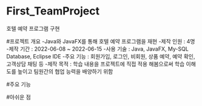 # First_TeamProject
호텔 예약 프로그램 구현

#프로젝트 개요
-Java와 JavaFX를 통해 호텔 예약 프로그램을 재현
-제작 인원 : 4명
-제작 기간 : 2022-06-08 ~ 2022-06-15
-사용 기술 : Java, JavaFX, My-SQL Database, Eclipse IDE
-주요 기능 : 회원가입, 로그인, 비회원, 상품 예약, 예약 확인, 고객상담 채팅 등
-제작 목적 : 학습 내용을 프로젝트에 직접 적용 해봄으로써 학습 이해도를 높이고 팀원간의 협업 능력을 배양하기 위함

#주요 기능

#아쉬운 점
